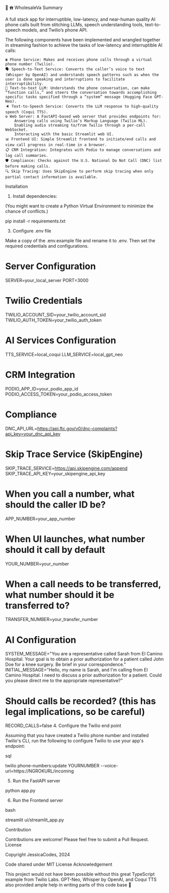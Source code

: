 🤖 ☎️ WholesaleVa
Summary

A full stack app for interruptible, low-latency, and near-human quality AI phone calls built from stitching LLMs, speech understanding tools, text-to-speech models, and Twilio’s phone API.

The following components have been implemented and wrangled together in streaming fashion to achieve the tasks of low-latency and interruptible AI calls:

    ☎️ Phone Service: Makes and receives phone calls through a virtual phone number (Twilio).
    🗣️ Speech-to-Text Service: Converts the caller’s voice to text (Whisper by OpenAI) and understands speech patterns such as when the user is done speaking and interruptions to facilitate interruptibility.
    🤖 Text-to-text LLM: Understands the phone conversation, can make “function calls,” and steers the conversation towards accomplishing specific tasks specified through a “system” message (Hugging Face GPT-Neo).
    🔈 Text-to-Speech Service: Converts the LLM response to high-quality speech (Coqui TTS).
    ⚙️ Web Server: A FastAPI-based web server that provides endpoints for:
        Answering calls using Twilio’s Markup Language (Twilio ML).
        Enabling audio streaming to/from Twilio through a per-call WebSocket.
        Interacting with the basic Streamlit web UI.
    📊 Frontend UI: Simple Streamlit frontend to initiate/end calls and view call progress in real-time in a browser.
    📋 CRM Integration: Integrates with Podio to manage conversations and log call summaries.
    🛡️ Compliance: Checks against the U.S. National Do Not Call (DNC) list before making calls.
    🔍 Skip Tracing: Uses SkipEngine to perform skip tracing when only partial contact information is available.

Installation
1. Install dependencies:

(You might want to create a Python Virtual Environment to minimize the chance of conflicts.)

pip install -r requirements.txt

3. Configure .env file

Make a copy of the .env.example file and rename it to .env. Then set the required credentials and configurations.
# Server Configuration
SERVER=your_local_server
PORT=3000

# Twilio Credentials
TWILIO_ACCOUNT_SID=your_twilio_account_sid
TWILIO_AUTH_TOKEN=your_twilio_auth_token

# AI Services Configuration
TTS_SERVICE=local_coqui
LLM_SERVICE=local_gpt_neo

# CRM Integration
PODIO_APP_ID=your_podio_app_id
PODIO_ACCESS_TOKEN=your_podio_access_token

# Compliance
DNC_API_URL=https://api.ftc.gov/v0/dnc-complaints?api_key=your_dnc_api_key

# Skip Trace Service (SkipEngine)
SKIP_TRACE_SERVICE=https://api.skipengine.com/append
SKIP_TRACE_API_KEY=your_skipengine_api_key

# When you call a number, what should the caller ID be?
APP_NUMBER=your_app_number

# When UI launches, what number should it call by default
YOUR_NUMBER=your_number

# When a call needs to be transferred, what number should it be transferred to?
TRANSFER_NUMBER=your_transfer_number

# AI Configuration
SYSTEM_MESSAGE="You are a representative called Sarah from El Camino Hospital. Your goal is to obtain a prior authorization for a patient called John Doe for a knee surgery. Be brief in your correspondence."
INITIAL_MESSAGE="Hello, my name is Sarah, and I'm calling from El Camino Hospital. I need to discuss a prior authorization for a patient. Could you please direct me to the appropriate representative?"

# Should calls be recorded? (this has legal implications, so be careful)
RECORD_CALLS=false
4. Configure the Twilio end point

Assuming that you have created a Twilio phone number and installed Twilio's CLI, run the following to configure Twilio to use your app's endpoint:

sql

twilio phone-numbers:update YOURNUMBER --voice-url=https://NGROKURL/incoming

5. Run the FastAPI server

python app.py

6. Run the Frontend server

bash

streamlit ui/streamlit_app.py

Contribution

Contributions are welcome! Please feel free to submit a Pull Request.
License

Copyright JessicaCodes, 2024

Code shared under MIT License
Acknowledgement

This project would not have been possible without this great TypeScript example from Twilio Labs. GPT-Neo, Whisper by OpenAI, and Coqui TTS also provided ample help in writing parts of this code base 🦾
